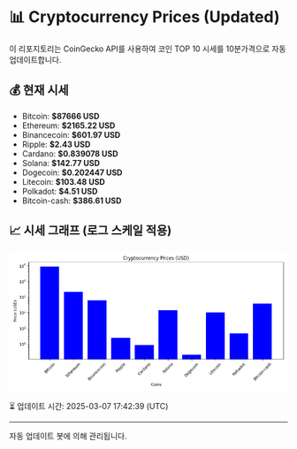 
# 📊 Cryptocurrency Prices (Updated)

이 리포지토리는 CoinGecko API를 사용하여 코인 TOP 10 시세를 10분가격으로 자동 업데이트합니다.

## 💰 현재 시세
- Bitcoin: **$87666 USD**
- Ethereum: **$2165.22 USD**
- Binancecoin: **$601.97 USD**
- Ripple: **$2.43 USD**
- Cardano: **$0.839078 USD**
- Solana: **$142.77 USD**
- Dogecoin: **$0.202447 USD**
- Litecoin: **$103.48 USD**
- Polkadot: **$4.51 USD**
- Bitcoin-cash: **$386.61 USD**

## 📈 시세 그래프 (로그 스케일 적용)
![Crypto Prices](crypto_prices.png)

⏳ 업데이트 시간: 2025-03-07 17:42:39 (UTC)

---
자동 업데이트 봇에 의해 관리됩니다.
